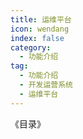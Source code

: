 ```yaml
---
title: 运维平台
icon: wendang
index: false
category:
  - 功能介绍
tag:
  - 功能介绍
  - 开发运营系统
  - 运维平台
---
```


《目录》

